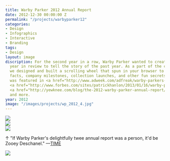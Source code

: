 ```yaml
---
title: Warby Parker 2012 Annual Report
date: 2012-12-30 00:00:00 Z
permalink: "/projects/warbyparker12"
categories:
- Design
- Infographics
- Interactive
- Branding
tags:
- Design
layout: image
discription: For the second year in a row, Warby Parker wanted to created an interactive
  year in review to tell the story of the past year. As a part of the creative team,
  we designed and built a scrolling wheel that spun in your browser to share interesting
  facts, company milestones, collection launches, and other fun secrets.The report
  was featured in <a href="http://www.adweek.com/adfreak/warby-parkers-latest-annual-report-infographic-sight-sore-eyes-146593">AdWeek</A>,
  <a href="http://www.forbes.com/sites/patrickhanlon/2013/01/16/warby-parker-eyewear-launches-annual-report-transparency/">Forbes</A>,
  <a href="http://yewknee.com/blog/the-2012-warby-parker-annual-report/">Yewknee</A>
  and more.
year: 2012
image: "/images/projects/wp_2012_4.jpg"
---
```


<img src="/images/projects/wp_2012_1.jpg">

<div class="images-left"><img src="/images/projects/wp_2012_2.jpg"></div>

<div class="images-right"><img src="/images/projects/wp_2012_3.jpg">
<p>&uarr; "If Warby Parker's delightfully twee annual report was a person, it'd be Zooey Deschanel." —<a href="">TIME</A></p></div>
<section class="clear"></section>

<img src="/images/projects/wp_2012_4.jpg">
